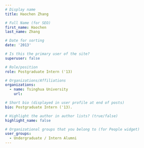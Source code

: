 ```yaml
---
# Display name
title: Haochen Zhang

# Full Name (for SEO) 
first_name: Haochen
last_name: Zhang

# Date for sorting
date: '2013'

# Is this the primary user of the site?
superuser: false

# Role/position
role: Postgraduate Intern ('13)

# Organizations/Affiliations
organizations:
  - name: Tsinghua University
    url: 

# Short bio (displayed in user profile at end of posts)
bio: Postgraduate Intern ('13). 

# Highlight the author in author lists? (true/false)
highlight_name: false

# Organizational groups that you belong to (for People widget)
user_groups:
  - Undergraduate / Intern Alumni
---
```

